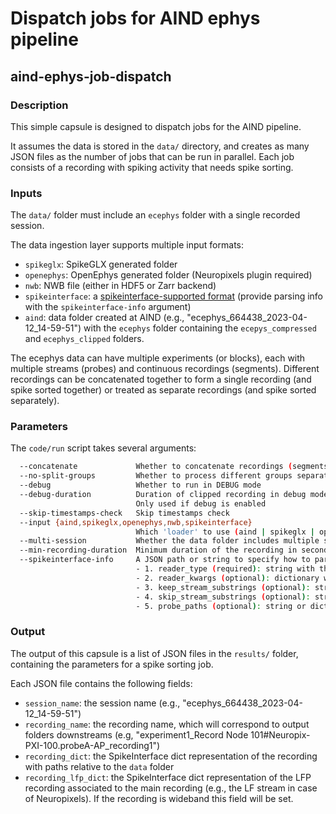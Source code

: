 # Dispatch jobs for AIND ephys pipeline
## aind-ephys-job-dispatch


### Description

This simple capsule is designed to dispatch jobs for the AIND pipeline. 

It assumes the data is stored in the `data/` directory, and creates as many JSON files 
as the number of jobs that can be run in parallel. Each job consists of a recording with spiking activity that needs spike sorting.

### Inputs

The `data/` folder must include an `ecephys` folder with a single recorded session.

The data ingestion layer supports multiple input formats:

- `spikeglx`: SpikeGLX generated folder
- `openephys`: OpenEphys generated folder (Neuropixels plugin required)
- `nwb`: NWB file (either in HDF5 or Zarr backend)
- `spikeinterface`: a [spikeinterface-supported format](https://spikeinterface.readthedocs.io/en/latest/modules/extractors.html#raw-data-formats) (provide parsing info with the ``spikeinterface-info`` argument)
- `aind`: data folder created at AIND (e.g., "ecephys_664438_2023-04-12_14-59-51") with the `ecephys` folder containing
  the `ecepys_compressed` and `ecephys_clipped` folders. 

The ecephys data can have multiple experiments (or blocks), each with multiple streams (probes) and continuous recordings (segments). Different recordings can be concatenated together to form a single recording (and spike sorted together) or treated as separate recordings (and spike sorted separately).

### Parameters

The `code/run` script takes several arguments:

```bash
  --concatenate             Whether to concatenate recordings (segments) or not. Default: False
  --no-split-groups         Whether to process different groups separately
  --debug                   Whether to run in DEBUG mode
  --debug-duration          Duration of clipped recording in debug mode. Default is 30 seconds. 
                            Only used if debug is enabled
  --skip-timestamps-check   Skip timestamps check
  --input {aind,spikeglx,openephys,nwb,spikeinterface}
                            Which 'loader' to use (aind | spikeglx | openephys | nwb | spikeinterface)
  --multi-session           Whether the data folder includes multiple sessions or not. Default: False
  --min-recording-duration  Minimum duration of the recording in seconds. Recordings shorter than this will be skipped. Default: -1 (no minimum duration)
  --spikeinterface-info     A JSON path or string to specify how to parse the recording in spikeinterface including: 
                            - 1. reader_type (required): string with the reader type (e.g. 'plexon', 'neuralynx', 'intan' etc.).
                            - 2. reader_kwargs (optional): dictionary with the reader kwargs (e.g. {'folder': '/path/to/folder'}).
                            - 3. keep_stream_substrings (optional): string or list of strings with the stream names to load (e.g. 'AP' or ['AP', 'LFP']).
                            - 4. skip_stream_substrings (optional): string (or list of strings) with substrings used to skip streams (e.g. 'NIDQ' or ['USB', 'EVENTS']).
                            - 5. probe_paths (optional): string or dict the probe paths to a ProbeInterface JSON file (e.g. '/path/to/probe.json'). If a dict is provided, the key is the stream name and the value is the probe path. If reader_kwargs is not provided, the reader will be created with default parameters. The probe_path is required if the reader doesn't load the probe automatically.
```

### Output

The output of this capsule is a list of JSON files in the `results/` folder, containing the parameters for a spike sorting job. 

Each JSON file contains the following fields:

- `session_name`: the session name (e.g., "ecephys_664438_2023-04-12_14-59-51")
- `recording_name`: the recording name, which will correspond to output folders downstreams (e.g, "experiment1_Record Node 101#Neuropix-PXI-100.probeA-AP_recording1")
- `recording_dict`: the SpikeInterface dict representation of the recording with paths relative to the `data` folder
- `recording_lfp_dict`: the SpikeInterface dict representation of the LFP recording associated to the main recording (e.g., the LF stream in case of Neuropixels). If the recording is wideband this field will be set.